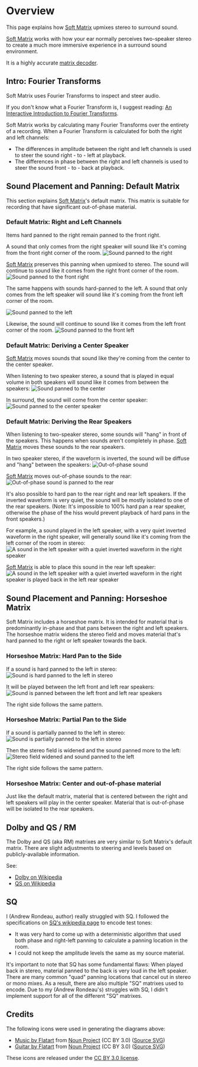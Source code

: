 # Overview

This page explains how [Soft Matrix](/) upmixes stereo to surround sound.

[Soft Matrix](/) works with how your ear normally perceives two-speaker stereo to create a much more immersive experience in a surround sound environment.

It is a highly accurate [matrix decoder](https://en.wikipedia.org/wiki/Matrix_decoder).

## Intro: Fourier Transforms

Soft Matrix uses Fourier Transforms to inspect and steer audio.

If you don't know what a Fourier Transform is, I suggest reading: [An Interactive Introduction to Fourier Transforms](https://www.jezzamon.com/fourier/).

Soft Matrix works by calculating many Fourier Transforms over the entirety of a recording. When a Fourier Transform is calculated for both the right and left channels:

- The differences in amplitude between the right and left channels is used to steer the sound right - to - left at playback.
- The differences in phase between the right and left channels is used to steer the sound front - to - back at playback.

## Sound Placement and Panning: Default Matrix

This section explains [Soft Matrix](/)'s default matrix. This matrix is suitable for recording that have significant out-of-phase material.

### Default Matrix: Right and Left Channels

Items hard panned to the right remain panned to the front right.

A sound that only comes from the right speaker will sound like it's coming from the front right corner of the room.
![Sound panned to the right](<How it works/Stereo - Right.png>)

[Soft Matrix](/) preserves this panning when upmixed to stereo. The sound will continue to sound like it comes from the right front corner of the room.
![Sound panned to the front right](<How it works/Surround - Right.png>)

The same happens with sounds hard-panned to the left. A sound that only comes from the left speaker will sound like it's coming from the front left corner of the room.

![Sound panned to the left](<How it works/Stereo - Left.png>)

Likewise, the sound will continue to sound like it comes from the left front corner of the room.
![Sound panned to the front left](<How it works/Surround - Left.png>)

### Default Matrix: Deriving a Center Speaker

[Soft Matrix](/) moves sounds that sound like they're coming from the center to the center speaker.

When listening to two speaker stereo, a sound that is played in equal volume in both speakers will sound like it comes from between the speakers:
![Sound panned to the center](<How it works/Stereo - Front Center.png>)

In surround, the sound will come from the center speaker:
![Sound panned to the center speaker](<How it works/Surround - Front Center.png>)

### Default Matrix: Deriving the Rear Speakers

When listening to two-speaker stereo, some sounds will "hang" in front of the speakers. This happens when sounds aren't completely in phase. [Soft Matrix](/) moves these sounds to the rear speakers.

In two speaker stereo, if the waveform is inverted, the sound will be diffuse and "hang" between the speakers:
![Out-of-phase sound](<How it works/Stereo - Rear Center.png>)

[Soft Matrix](/) moves out-of-phase sounds to the rear:
![Out-of-phase sound is panned to the rear](<How it works/Surround - Rear Center.png>)

It's also possible to hard pan to the rear right and rear left speakers. If the inverted waveform is very quiet, the sound will be mostly isolated to one of the rear speakers. (Note: It's impossible to 100% hard pan a rear speaker, otherwise the phase of the hiss would prevent playback of hard pans in the front speakers.)

For example, a sound played in the left speaker, with a very quiet inverted waveform in the right speaker, will generally sound like it's coming from the left corner of the room in stereo:
![A sound in the left speaker with a quiet inverted waveform in the right speaker](<How it works/Stereo - Rear Side.png>)

[Soft Matrix](/) is able to place this sound in the rear left speaker:
![A sound in the left speaker with a quiet inverted waveform in the right speaker is played back in the left rear speaker](<How it works/Surround - Rear Side.png>)

## Sound Placement and Panning: Horseshoe Matrix

Soft Matrix includes a horseshoe matrix. It is intended for material that is predominantly in-phase and that pans between the right and left speakers. The horseshoe matrix widens the stereo field and moves material that's hard panned to the right or left speaker towards the back.

### Horseshoe Matrix: Hard Pan to the Side

If a sound is hard panned to the left in stereo:
![Sound is hard panned to the left in stereo](<How it works/Stereo - Left.png>)

It will be played between the left front and left rear speakers:
![Sound is panned between the left front and left rear speakers](<How it works/Surround - Left Middle.png>)

The right side follows the same pattern.

### Horseshoe Matrix: Partial Pan to the Side

If a sound is partially panned to the left in stereo:
![Sound is partially panned to the left in stereo](<How it works/Stereo - Left Center.png>)

Then the stereo field is widened and the sound panned more to the left:
![Stereo field widened and sound panned to the left](<How it works/Surround - Left.png>)

The right side follows the same pattern.

### Horseshoe Matrix: Center and out-of-phase material

Just like the default matrix, material that is centered between the right and left speakers will play in the center speaker. Material that is out-of-phase will be isolated to the rear speakers.

## Dolby and QS / RM

The Dolby and QS (aka RM) matrixes are very similar to Soft Matrix's default matrix. There are slight adjustments to steering and levels based on publicly-available information.

See:

- [Dolby on Wikipedia](https://en.wikipedia.org/wiki/Dolby_Stereo#The_Dolby_Stereo_Matrix)
- [QS on Wikipedia](https://en.wikipedia.org/wiki/QS_Regular_Matrix)

## SQ

I (Andrew Rondeau, author) really struggled with SQ. I followed the specifications on [SQ's wikipedia page](https://en.wikipedia.org/wiki/Stereo_Quadraphonic) to encode test tones:

- It was very hard to come up with a deterministic algorithm that used both phase and right-left panning to calculate a panning location in the room.
- I could not keep the amplitude levels the same as my source material.

It's important to note that SQ has some fundamental flaws: When played back in stereo, material panned to the back is very loud in the left speaker. There are many common "quad" panning locations that cancel out in stereo or mono mixes. As a result, there are also multiple "SQ" matrixes used to encode. Due to my (Andrew Rondeau's) struggles with SQ, I didn't implement support for all of the different "SQ" matrixes.

## Credits

The following icons were used in generating the diagrams above:

- [Music by Flatart](https://thenounproject.com/icon/music-2594949/) from <a href="https://thenounproject.com/browse/icons/term/music/" target="_blank" title="Music Icons">Noun Project</a> (CC BY 3.0) ([Source SVG](<How it works/Sources/noun-music-2594949.svg>))
- [Guitar by Flatart](https://thenounproject.com/icon/guitar-2594947/) from <a href="https://thenounproject.com/browse/icons/term/guitar/" target="_blank" title="Guitar Icons">Noun Project</a> (CC BY 3.0) ([Source SVG](<How it works/Sources/noun-guitar-2594947.svg>))

These icons are released under the [CC BY 3.0 license](https://creativecommons.org/licenses/by/3.0/).
